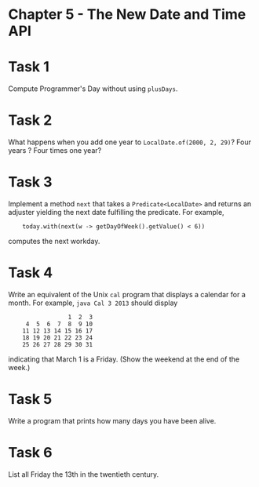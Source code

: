 # Chapter 5 - The New Date and Time API

# Task 1
Compute Programmer's Day without using `plusDays`.

# Task 2
What happens when you add one year to `LocalDate.of(2000, 2, 29)`? Four years ? Four times one year?

# Task 3
Implement a method `next` that takes a `Predicate<LocalDate>` and returns an adjuster yielding the next date fulfilling 
the predicate. For example,
```
    today.with(next(w -> getDayOfWeek().getValue() < 6))
```
computes the next workday.

# Task 4
Write an equivalent of the Unix `cal` program that displays a calendar for a month. For example, `java Cal 3 2013` 
should display
```
                 1  2  3
     4  5  6  7  8  9 10
    11 12 13 14 15 16 17
    18 19 20 21 22 23 24
    25 26 27 28 29 30 31
```
indicating that March 1 is a Friday. (Show the weekend at the end of the week.)

# Task 5
Write a program that prints how many days you have been alive.

# Task 6
List all Friday the 13th in the twentieth century.